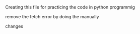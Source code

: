 <p> Creating this file for practicing the code in python programmig</p>
<P>remove the fetch error by doing the manually</P>
<P>changes</P>
